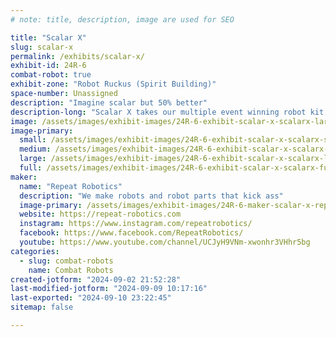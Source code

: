 ```yaml
---
# note: title, description, image are used for SEO

title: "Scalar X"
slug: scalar-x
permalink: /exhibits/scalar-x/
exhibit-id: 24R-6
combat-robot: true
exhibit-zone: "Robot Ruckus (Spirit Building)"
space-number: Unassigned
description: "Imagine scalar but 50% better"
description-long: "Scalar X takes our multiple event winning robot kit and makes it even stronger, adding 1/2 of a pound to weapon, armor, and battery. "
image: /assets/images/exhibit-images/24R-6-exhibit-scalar-x-scalarx-large.jpg
image-primary: 
  small: /assets/images/exhibit-images/24R-6-exhibit-scalar-x-scalarx-small.jpg
  medium: /assets/images/exhibit-images/24R-6-exhibit-scalar-x-scalarx-medium.jpg
  large: /assets/images/exhibit-images/24R-6-exhibit-scalar-x-scalarx-large.jpg
  full: /assets/images/exhibit-images/24R-6-exhibit-scalar-x-scalarx-full.jpg
maker: 
  name: "Repeat Robotics"
  description: "We make robots and robot parts that kick ass"
  image-primary: /assets/images/exhibit-images/24R-6-maker-scalar-x-repeat-robotics-logo-full-1-medium.png
  website: https://repeat-robotics.com
  instagram: https://www.instagram.com/repeatrobotics/
  facebook: https://www.facebook.com/RepeatRobotics/
  youtube: https://www.youtube.com/channel/UCJyH9VNm-xwonhr3VHhr5bg
categories: 
  - slug: combat-robots
    name: Combat Robots
created-jotform: "2024-09-02 21:52:28"
last-modified-jotform: "2024-09-09 10:17:16"
last-exported: "2024-09-10 23:22:45"
sitemap: false

---
```

